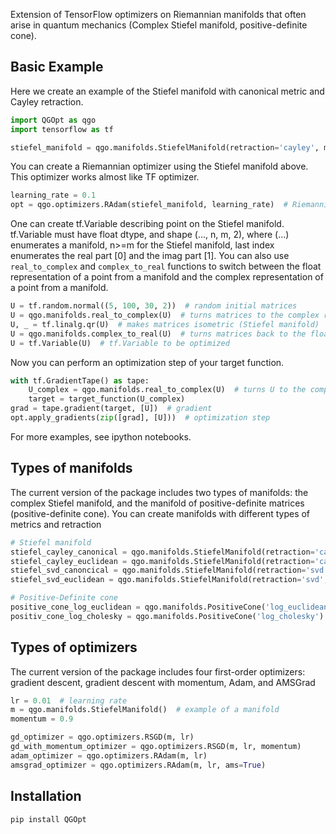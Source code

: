 Extension of TensorFlow optimizers on Riemannian manifolds that often arise in quantum mechanics (Complex Stiefel manifold, positive-definite cone).
## Basic Example

Here we create an example of the Stiefel manifold with canonical metric and Cayley retraction.
```Python
import QGOpt as qgo
import tensorflow as tf

stiefel_manifold = qgo.manifolds.StiefelManifold(retraction='cayley', metric='canonical')
```
You can create a Riemannian optimizer using the Stiefel manifold above. This optimizer works almost like TF optimizer.
```Python
learning_rate = 0.1
opt = qgo.optimizers.RAdam(stiefel_manifold, learning_rate)  # Riemannian Adam
```
One can create tf.Variable describing point on the Stiefel manifold. tf.Variable must have float dtype, and shape (..., n, m, 2), where (...) enumerates a manifold, n>=m for the Stiefel manifold, last index enumerates the real part [0] and the imag part [1]. You can also use ```real_to_complex``` and ```complex_to_real``` functions to switch between the float representation of a point from a manifold and the complex representation of a point from a manifold.
```Python
U = tf.random.normal((5, 100, 30, 2))  # random initial matrices
U = qgo.manifolds.real_to_complex(U)  # turns matrices to the complex repr. (shape (5, 100, 30, 2) -> (5, 100, 30))
U, _ = tf.linalg.qr(U)  # makes matrices isometric (Stiefel manifold)
U = qgo.manifolds.complex_to_real(U)  # turns matrices back to the float repr. (shape (5, 100, 30) -> (5, 100, 30, 2))
U = tf.Variable(U)  # tf.Variable to be optimized
```
Now you can perform an optimization step of your target function.
```Python
with tf.GradientTape() as tape:
    U_complex = qgo.manifolds.real_to_complex(U)  # turns U to the complex representation
    target = target_function(U_complex)
grad = tape.gradient(target, [U])  # gradient
opt.apply_gradients(zip([grad], [U]))  # optimization step
```
For more examples, see ipython notebooks.

## Types of manifolds

The current version of the package includes two types of manifolds: the complex Stiefel manifold, and the manifold of positive-definite matrices (positive-definite cone). You can create manifolds with different types of metrics and retraction
```Python
# Stiefel manifold
stiefel_cayley_canonical = qgo.manifolds.StiefelManifold(retraction='cayley', metric='canonical')
stiefel_cayley_euclidean = qgo.manifolds.StiefelManifold(retraction='cayley', metric='euclidean')
stiefel_svd_canoncical = qgo.manifolds.StiefelManifold(retraction='svd', metric='canonical')
stiefel_svd_euclidean = qgo.manifolds.StiefelManifold(retraction='svd', metric='euclidean')

# Positive-Definite cone
positive_cone_log_euclidean = qgo.manifolds.PositiveCone('log_euclidean')
positiv_cone_log_cholesky = qgo.manifolds.PositiveCone('log_cholesky')
```

## Types of optimizers

The current version of the package includes four first-order optimizers: gradient descent, gradient descent with momentum, Adam, and AMSGrad
```Python
lr = 0.01  # learning rate
m = qgo.manifolds.StiefelManifold()  # example of a manifold
momentum = 0.9

gd_optimizer = qgo.optimizers.RSGD(m, lr)
gd_with_momentum_optimizer = qgo.optimizers.RSGD(m, lr, momentum)
adam_optimizer = qgo.optimizers.RAdam(m, lr)
amsgrad_optimizer = qgo.optimizers.RAdam(m, lr, ams=True)
```

## Installation
```pip install QGOpt```
